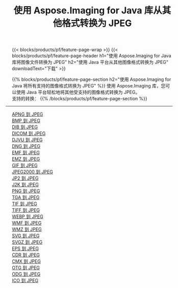 ﻿---
title: 使用 Aspose.Imaging for Java 库从其他格式转换为 JPEG 
weight: 3920
url: /zh-hans/java/conversion/to/jpeg 
lang: zh-hans
langdirlevel: 2
locales: zh-hans,ja,it,ru,de,es,fr,nl,id,lt,pl,pt,vi,tr,ko,zh-hant,ar,hi,th,sv,cs,uk,he
description: 使用 Aspose.Imaging，您可以使用 Java 从其他格式转换为 JPEG
---

{{< blocks/products/pf/feature-page-wrap >}}
{{< blocks/products/pf/feature-page-header h1="使用 Aspose.Imaging for Java 库将图像文件转换为 JPEG" h2="使用 Java 平台从其他图像格式转换为 JPEG" downloadText="下载" >}}


{{% blocks/products/pf/feature-page-section  h2="使用 Aspose.Imaging for Java 将所有支持的图像格式转换为 JPEG" %}}
使用 Aspose.Imaging 库，您可以使用 Java 平台轻松地将其他受支持的图像格式转换为 JPEG。
<br/>
支持的转换：
{{% /blocks/products/pf/feature-page-section %}}
<div class="container-fluid productfamilypage bg-gray">
    <div class="convertypes bg-gray agp-content section">
        <div class="container">
		<hr style="margin-left:-20px;"/>
		<div class="row other-converters">
		    <div class='col-md-2 other-converter remove-lp remove-rp'><a href="/imaging/zh-hans/java/conversion/apng-to-jpeg" >APNG 到 JPEG</a></div>
<div class='col-md-2 other-converter remove-lp remove-rp'><a href="/imaging/zh-hans/java/conversion/bmp-to-jpeg" >BMP 到 JPEG</a></div>
<div class='col-md-2 other-converter remove-lp remove-rp'><a href="/imaging/zh-hans/java/conversion/dib-to-jpeg" >DIB 到 JPEG</a></div>
<div class='col-md-2 other-converter remove-lp remove-rp'><a href="/imaging/zh-hans/java/conversion/dicom-to-jpeg" >DICOM 到 JPEG</a></div>
<div class='col-md-2 other-converter remove-lp remove-rp'><a href="/imaging/zh-hans/java/conversion/djvu-to-jpeg" >DJVU 到 JPEG</a></div>
<div class='col-md-2 other-converter remove-lp remove-rp'><a href="/imaging/zh-hans/java/conversion/dng-to-jpeg" >DNG 到 JPEG</a></div>
<div class='col-md-2 other-converter remove-lp remove-rp'><a href="/imaging/zh-hans/java/conversion/emf-to-jpeg" >EMF 到 JPEG</a></div>
<div class='col-md-2 other-converter remove-lp remove-rp'><a href="/imaging/zh-hans/java/conversion/emz-to-jpeg" >EMZ 到 JPEG</a></div>
<div class='col-md-2 other-converter remove-lp remove-rp'><a href="/imaging/zh-hans/java/conversion/gif-to-jpeg" >GIF 到 JPEG</a></div>
<div class='col-md-2 other-converter remove-lp remove-rp'><a href="/imaging/zh-hans/java/conversion/jpeg2000-to-jpeg" >JPEG2000 到 JPEG</a></div>
<div class='col-md-2 other-converter remove-lp remove-rp'><a href="/imaging/zh-hans/java/conversion/jp2-to-jpeg" >JP2 到 JPEG</a></div>
<div class='col-md-2 other-converter remove-lp remove-rp'><a href="/imaging/zh-hans/java/conversion/j2k-to-jpeg" >J2K 到 JPEG</a></div>
<div class='col-md-2 other-converter remove-lp remove-rp'><a href="/imaging/zh-hans/java/conversion/png-to-jpeg" >PNG 到 JPEG</a></div>
<div class='col-md-2 other-converter remove-lp remove-rp'><a href="/imaging/zh-hans/java/conversion/tga-to-jpeg" >TGA 到 JPEG</a></div>
<div class='col-md-2 other-converter remove-lp remove-rp'><a href="/imaging/zh-hans/java/conversion/tif-to-jpeg" >TIF 到 JPEG</a></div>
<div class='col-md-2 other-converter remove-lp remove-rp'><a href="/imaging/zh-hans/java/conversion/tiff-to-jpeg" >TIFF 到 JPEG</a></div>
<div class='col-md-2 other-converter remove-lp remove-rp'><a href="/imaging/zh-hans/java/conversion/webp-to-jpeg" >WEBP 到 JPEG</a></div>
<div class='col-md-2 other-converter remove-lp remove-rp'><a href="/imaging/zh-hans/java/conversion/wmf-to-jpeg" >WMF 到 JPEG</a></div>
<div class='col-md-2 other-converter remove-lp remove-rp'><a href="/imaging/zh-hans/java/conversion/wmz-to-jpeg" >WMZ 到 JPEG</a></div>
<div class='col-md-2 other-converter remove-lp remove-rp'><a href="/imaging/zh-hans/java/conversion/svg-to-jpeg" >SVG 到 JPEG</a></div>
<div class='col-md-2 other-converter remove-lp remove-rp'><a href="/imaging/zh-hans/java/conversion/svgz-to-jpeg" >SVGZ 到 JPEG</a></div>
<div class='col-md-2 other-converter remove-lp remove-rp'><a href="/imaging/zh-hans/java/conversion/eps-to-jpeg" >EPS 到 JPEG</a></div>
<div class='col-md-2 other-converter remove-lp remove-rp'><a href="/imaging/zh-hans/java/conversion/cdr-to-jpeg" >CDR 到 JPEG</a></div>
<div class='col-md-2 other-converter remove-lp remove-rp'><a href="/imaging/zh-hans/java/conversion/cmx-to-jpeg" >CMX 到 JPEG</a></div>
<div class='col-md-2 other-converter remove-lp remove-rp'><a href="/imaging/zh-hans/java/conversion/otg-to-jpeg" >OTG 到 JPEG</a></div>
<div class='col-md-2 other-converter remove-lp remove-rp'><a href="/imaging/zh-hans/java/conversion/odg-to-jpeg" >ODG 到 JPEG</a></div>
<div class='col-md-2 other-converter remove-lp remove-rp'><a href="/imaging/zh-hans/java/conversion/ico-to-jpeg" >ICO 到 JPEG</a></div>
                </div>
        </div>
    </div>
</div>
<br/>

